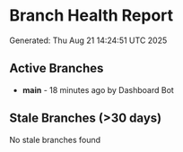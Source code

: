 # Branch Health Report
Generated: Thu Aug 21 14:24:51 UTC 2025

## Active Branches
- **main** - 18 minutes ago by Dashboard Bot

## Stale Branches (>30 days)
No stale branches found
